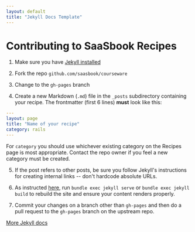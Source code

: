 ```yaml
---
layout: default
title: "Jekyll Docs Template"
---
```


# Contributing to SaaSbook Recipes

1. Make sure you have [Jekyll installed](https://jekyllrb.com/docs/)

2. Fork the repo `github.com/saasbook/courseware`

3. Change to the `gh-pages` branch

4. Create a new Markdown (`.md`) file in the `_posts` subdirectory containing your
recipe.  The frontmatter (first 6 lines) **must** look like this:

```yaml
---
layout: page
title: "Name of your recipe"
category: rails
---
```

For `category` you should use whichever existing category on the
Recipes page is most appropriate.  Contact the repo owner if you feel
a new category must be created.

5. If the post refers to other posts, be sure you follow Jekyll's
instructions for creating internal links -- don't hardcode absolute
URLs.

6. As instructed [here](https://jekyllrb.com/docs/), run `bundle exec
jekyll serve` or `bundle exec jekyll build` to rebuild the site and
ensure your content renders properly.

7. Commit your changes on a branch other than `gh-pages` and then do a
pull request to the `gh-pages` branch on the upstream repo.

[More Jekyll docs](http://jekyllrb.com/docs/posts/)

